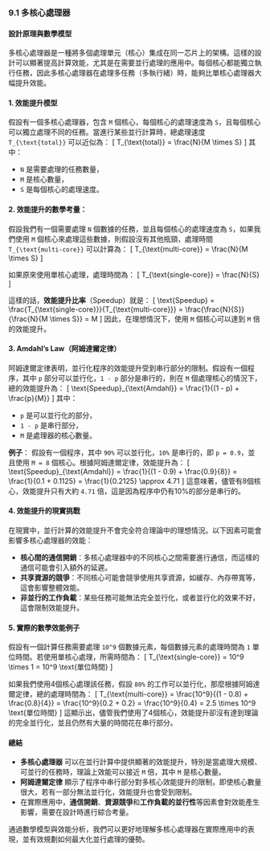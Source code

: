 ### 9.1 多核心處理器

#### 設計原理與數學模型

多核心處理器是一種將多個處理單元（核心）集成在同一芯片上的架構。這樣的設計可以顯著提高計算效能，尤其是在需要並行處理的應用中。每個核心都能獨立執行任務，因此多核心處理器在處理多任務（多執行緒）時，能夠比單核心處理器大幅提升效能。

#### **1. 效能提升模型**

假設有一個多核心處理器，包含 `M` 個核心，每個核心的處理速度為 `S`，且每個核心可以獨立處理不同的任務。當進行某些並行計算時，總處理速度 `T_{\text{total}}` 可以近似為：
\[
T_{\text{total}} = \frac{N}{M \times S}
\]
其中：
- `N` 是需要處理的任務數量，
- `M` 是核心數量，
- `S` 是每個核心的處理速度。

#### **2. 效能提升的數學考量：**

假設我們有一個需要處理 `N` 個數據的任務，並且每個核心的處理速度為 `S`，如果我們使用 `M` 個核心來處理這些數據，則假設沒有其他瓶頸，處理時間 `T_{\text{multi-core}}` 可以計算為：
\[
T_{\text{multi-core}} = \frac{N}{M \times S}
\]

如果原來使用單核心處理，處理時間為：
\[
T_{\text{single-core}} = \frac{N}{S}
\]

這樣的話，**效能提升比率**（Speedup）就是：
\[
\text{Speedup} = \frac{T_{\text{single-core}}}{T_{\text{multi-core}}} = \frac{\frac{N}{S}}{\frac{N}{M \times S}} = M
\]
因此，在理想情況下，使用 `M` 個核心可以達到 `M` 倍的效能提升。

#### **3. Amdahl’s Law（阿姆達爾定律）**

阿姆達爾定律表明，並行化程序的效能提升受到串行部分的限制。假設有一個程序，其中 `p` 部分可以並行化，`1 - p` 部分是串行的，則在 `M` 個處理核心的情況下，總的效能提升為：
\[
\text{Speedup}_{\text{Amdahl}} = \frac{1}{(1 - p) + \frac{p}{M}}
\]
其中：
- `p` 是可以並行化的部分，
- `1 - p` 是串行部分，
- `M` 是處理器的核心數量。

**例子**：
假設有一個程序，其中 `90%` 可以並行化，`10%` 是串行的，即 `p = 0.9`，並且使用 `M = 8` 個核心。根據阿姆達爾定律，效能提升為：
\[
\text{Speedup}_{\text{Amdahl}} = \frac{1}{(1 - 0.9) + \frac{0.9}{8}} = \frac{1}{0.1 + 0.1125} = \frac{1}{0.2125} \approx 4.71
\]
這意味著，儘管有8個核心，效能提升只有大約 `4.71` 倍，這是因為程序中仍有10%的部分是串行的。

#### **4. 效能提升的現實挑戰**

在現實中，並行計算的效能提升不會完全符合理論中的理想情況。以下因素可能會影響多核心處理器的效能：
- **核心間的通信開銷**：多核心處理器中的不同核心之間需要進行通信，而這樣的通信可能會引入額外的延遲。
- **共享資源的競爭**：不同核心可能會競爭使用共享資源，如緩存、內存帶寬等，這會影響整體效能。
- **非並行的工作負載**：某些任務可能無法完全並行化，或者並行化的效果不好，這會限制效能提升。

#### **5. 實際的數學效能例子**

假設有一個計算任務需要處理 `10^9` 個數據元素，每個數據元素的處理時間為 `1` 單位時間。若使用單核心處理，所需時間為：
\[
T_{\text{single-core}} = 10^9 \times 1 = 10^9 \text{單位時間}
\]

如果我們使用4個核心處理該任務，假設 `80%` 的工作可以並行化，那麼根據阿姆達爾定律，總的處理時間為：
\[
T_{\text{multi-core}} = \frac{10^9}{(1 - 0.8) + \frac{0.8}{4}} = \frac{10^9}{0.2 + 0.2} = \frac{10^9}{0.4} = 2.5 \times 10^9 \text{單位時間}
\]
這顯示出，儘管我們使用了4個核心，效能提升卻沒有達到理論的完全並行化，並且仍然有大量的時間花在串行部分。

#### **總結**

- **多核心處理器** 可以在並行計算中提供顯著的效能提升，特別是當處理大規模、可並行的任務時，理論上效能可以接近 `M` 倍，其中 `M` 是核心數量。
- **阿姆達爾定律** 顯示了程序中串行部分對多核心效能提升的限制，即使核心數量很大，若有一部分無法並行化，效能提升也會受到限制。
- 在實際應用中，**通信開銷**、**資源競爭**和**工作負載的並行性**等因素會對效能產生影響，需要在設計時進行綜合考量。

通過數學模型與效能分析，我們可以更好地理解多核心處理器在實際應用中的表現，並有效規劃如何最大化並行處理的優勢。